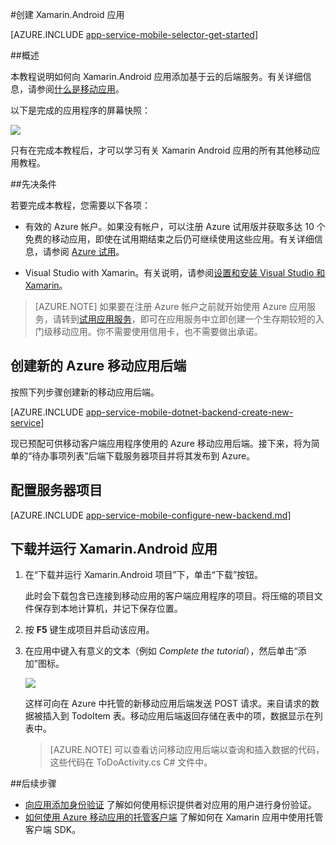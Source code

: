 <properties
	pageTitle="适用于 Xamarin.Android 应用的 Azure 移动应用入门"
	description="按照本教程进行操作，开始使用 Azure 移动应用进行 Xamarin Android 开发"
	services="app-service\mobile"
	documentationCenter="xamarin"
	authors="ggailey777"
	manager="erikre"
	editor="" />

<tags
	ms.service="app-service-mobile"
	ms.workload="mobile"
	ms.tgt_pltfrm="mobile-xamarin-android"
	ms.devlang="dotnet"
	ms.topic="hero-article"
	ms.date="10/01/2016"
	wacn.date="09/26/2016"
	ms.author="adrianha" />

#创建 Xamarin.Android 应用

[AZURE.INCLUDE [app-service-mobile-selector-get-started](../../includes/app-service-mobile-selector-get-started.md)]

##概述

本教程说明如何向 Xamarin.Android 应用添加基于云的后端服务。有关详细信息，请参阅[什么是移动应用](/documentation/articles/app-service-mobile-value-prop/)。

以下是完成的应用程序的屏幕快照：

![][0]

只有在完成本教程后，才可以学习有关 Xamarin Android 应用的所有其他移动应用教程。

##先决条件

若要完成本教程，您需要以下各项：

* 有效的 Azure 帐户。如果没有帐户，可以注册 Azure 试用版并获取多达 10 个免费的移动应用，即使在试用期结束之后仍可继续使用这些应用。有关详细信息，请参阅 [Azure 试用](/pricing/1rmb-trial/)。

* Visual Studio with Xamarin。有关说明，请参阅[设置和安装 Visual Studio 和 Xamarin](https://msdn.microsoft.com/zh-cn/library/mt613162.aspx)。

>[AZURE.NOTE] 如果要在注册 Azure 帐户之前就开始使用 Azure 应用服务，请转到[试用应用服务](https://tryappservice.azure.com/?appServiceName=mobile)，即可在应用服务中立即创建一个生存期较短的入门级移动应用。你不需要使用信用卡，也不需要做出承诺。

## 创建新的 Azure 移动应用后端

按照下列步骤创建新的移动应用后端。

[AZURE.INCLUDE [app-service-mobile-dotnet-backend-create-new-service](../../includes/app-service-mobile-dotnet-backend-create-new-service.md)]

现已预配可供移动客户端应用程序使用的 Azure 移动应用后端。接下来，将为简单的“待办事项列表”后端下载服务器项目并将其发布到 Azure。

## 配置服务器项目

[AZURE.INCLUDE [app-service-mobile-configure-new-backend.md](../../includes/app-service-mobile-configure-new-backend.md)]

## 下载并运行 Xamarin.Android 应用

1. 在“下载并运行 Xamarin.Android 项目”下，单击“下载”按钮。

  	此时会下载包含已连接到移动应用的客户端应用程序的项目。将压缩的项目文件保存到本地计算机，并记下保存位置。

2. 按 **F5** 键生成项目并启动该应用。

3. 在应用中键入有意义的文本（例如 _Complete the tutorial_），然后单击“添加”图标。

	![][10]

	这样可向在 Azure 中托管的新移动应用后端发送 POST 请求。来自请求的数据被插入到 TodoItem 表。移动应用后端返回存储在表中的项，数据显示在列表中。

	> [AZURE.NOTE] 可以查看访问移动应用后端以查询和插入数据的代码，这些代码在 ToDoActivity.cs C# 文件中。

##后续步骤

* [向应用添加身份验证](/documentation/articles/app-service-mobile-xamarin-android-get-started-users/) 了解如何使用标识提供者对应用的用户进行身份验证。
* [如何使用 Azure 移动应用的托管客户端](/documentation/articles/app-service-mobile-dotnet-how-to-use-client-library/) 了解如何在 Xamarin 应用中使用托管客户端 SDK。


<!-- Images. -->
[0]: ./media/app-service-mobile-xamarin-android-get-started/mobile-quickstart-completed-android.png
[6]: ./media/app-service-mobile-xamarin-android-get-started/mobile-portal-quickstart-xamarin.png
[8]: ./media/app-service-mobile-xamarin-android-get-started/mobile-xamarin-project-android-vs.png
[9]: ./media/app-service-mobile-xamarin-android-get-started/mobile-xamarin-project-android-xs.png
[10]: ./media/app-service-mobile-xamarin-android-get-started/mobile-quickstart-startup-android.png

<!-- URLs. -->
[Azure Portal]: https://portal.azure.cn/
[Visual Studio]: https://go.microsoft.com/fwLink/p/?LinkID=534203

<!---HONumber=Mooncake_0919_2016-->